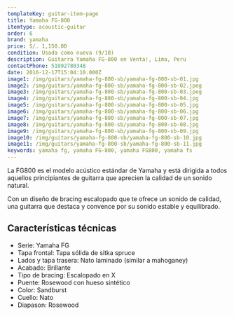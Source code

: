 ```yaml
---
templateKey: guitar-item-page
title: Yamaha FG-800
itemtype: acoustic-guitar
order: 6
brand: yamaha
price: S/. 1,150.00
condition: Usada como nueva (9/10)
description: Guitarra Yamaha FG-800 en Venta!, Lima, Peru
contactPhone: 51992780348
date: 2016-12-17T15:04:10.000Z
image1: /img/guitars/yamaha-fg-800-sb/yamaha-fg-800-sb-01.jpg
image2: /img/guitars/yamaha-fg-800-sb/yamaha-fg-800-sb-02.jpeg
image3: /img/guitars/yamaha-fg-800-sb/yamaha-fg-800-sb-03.jpeg
image4: /img/guitars/yamaha-fg-800-sb/yamaha-fg-800-sb-04.jpg
image5: /img/guitars/yamaha-fg-800-sb/yamaha-fg-800-sb-05.jpg
image6: /img/guitars/yamaha-fg-800-sb/yamaha-fg-800-sb-06.jpg
image7: /img/guitars/yamaha-fg-800-sb/yamaha-fg-800-sb-07.jpg
image8: /img/guitars/yamaha-fg-800-sb/yamaha-fg-800-sb-08.jpg
image9: /img/guitars/yamaha-fg-800-sb/yamaha-fg-800-sb-09.jpg
image10: /img/guitars/yamaha-fg-800-sb/yamaha-fg-800-sb-10.jpg
image11: /img/guitars/yamaha-fg-800-sb/yamaha-fg-800-sb-11.jpg
keywords: yamaha fg, yamaha FG-800, yamaha FG800, yamaha fs
---
```


La FG800 es el modelo acústico estándar de Yamaha y está dirigida a todos aquellos principiantes de guitarra que aprecien la calidad de un sonido natural.

Con un diseño de bracing escalopado que te ofrece un sonido de calidad, una guitarra que destaca y convence por su sonido estable y equilibrado.

## Características técnicas

* Serie: Yamaha FG
* Tapa frontal: Tapa sólida de sitka spruce
* Lados y tapa trasera: Nato laminado (similar a mahoganey)
* Acabado: Brillante
* Tipo de bracing: Escalopado en X
* Puente: Rosewood con hueso sintético
* Color: Sandburst
* Cuello: Nato
* Diapason: Rosewood
